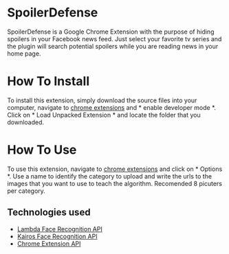 # SpoilerDefense

SpoilerDefense is a Google Chrome Extension with the purpose of hiding spoilers in your Facebook news feed. Just select your favorite tv series and the plugin will search potential spoilers while you are reading news in your home page.

# How To Install

To install this extension, simply download the source files into your computer, navigate to [chrome extensions](chrome://extensions/) and * enable developer mode *. Click on * Load Unpacked Extension * and locate the folder that you downloaded. 

# How To Use


To use this extension, navigate to  [chrome extensions](chrome://extensions/) and click on * Options *. Use a name to identify the category to upload and write the urls to the images that you want to use to teach the algorithm. Recomended 8 picuters per category. 








## Technologies used
* [Lambda Face Recognition API](https://lambdal.com/face-recognition-api)
* [Kairos Face Recognition API](https://www.kairos.com/face-recognition-api)
* [Chrome Extension API](https://developer.chrome.com/extensions/api_index)
